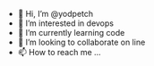 - 👋 Hi, I’m @yodpetch
- 👀 I’m interested in devops
- 🌱 I’m currently learning code
- 💞️ I’m looking to collaborate on line
- 📫 How to reach me ...

<!---
yodpetchx/yodpetchx is a ✨ special ✨ repository because its `README.md` (this file) appears on your GitHub profile.
You can click the Preview link to take a look at your changes.
--->
